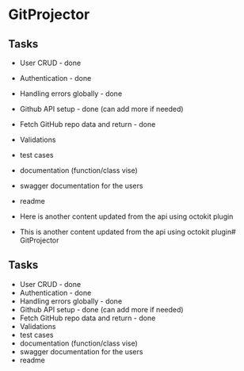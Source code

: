 # GitProjector

## Tasks

- User CRUD - done
- Authentication - done
- Handling errors globally - done
- Github API setup - done (can add more if needed)
- Fetch GitHub repo data and return - done
- Validations
- test cases
- documentation (function/class vise)
- swagger documentation for the users
- readme

- Here is another content updated from the api using octokit plugin
- This is another content updated from the api using octokit plugin# GitProjector

## Tasks

- User CRUD - done
- Authentication - done
- Handling errors globally - done
- Github API setup - done (can add more if needed)
- Fetch GitHub repo data and return - done
- Validations
- test cases
- documentation (function/class vise)
- swagger documentation for the users
- readme